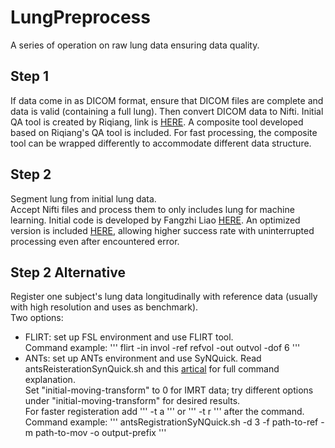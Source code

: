 # LungPreprocess
A series of operation on raw lung data ensuring data quality.

## Step 1
If data come in as DICOM format, ensure that DICOM files are complete and data is valid (containing a full lung). Then convert DICOM data to Nifti. Initial QA tool is created by Riqiang, link is [HERE](https://github.com/MASILab/QA_tool). A composite tool developed based on Riqiang's QA tool is included. For fast processing, the composite tool can be wrapped differently to accommodate different data structure. 

## Step 2
Segment lung from initial lung data.   
Accept Nifti files and process them to only includes lung for machine learning. Initial code is developed by Fangzhi Liao [HERE](https://github.com/lfz/DSB2017). An optimized version is included [HERE](https://github.com/MASILab/DSB2017), allowing higher success rate with uninterrupted processing even after encountered error. 

## Step 2 Alternative
Register one subject's lung data longitudinally with reference data (usually with high resolution and uses as benchmark).  
Two options:  
* FLIRT: set up FSL environment and use FLIRT tool.   
Command example:
'''
flirt -in invol -ref refvol -out outvol -dof 6
'''
* ANTs: set up ANTs environment and use SyNQuick. Read antsReisterationSynQuick.sh and this [artical](https://github.com/ANTsX/ANTs/wiki/Anatomy-of-an-antsRegistration-call) for full command explanation.   
Set "initial-moving-transform" to 0 for IMRT data; try different options under "initial-moving-transform" for desired results.  
For faster registeration add
'''
-t a
'''
or 
'''
-t r
'''
after the command.  
Command example:
'''
antsRegistrationSyNQuick.sh -d 3 -f path-to-ref -m path-to-mov -o output-prefix
'''
